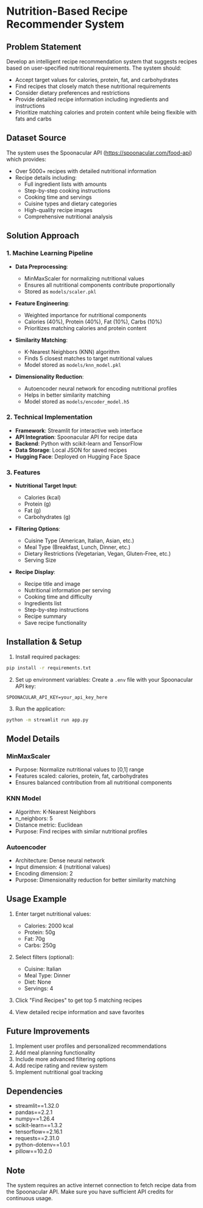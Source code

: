 # Nutrition-Based Recipe Recommender System

## Problem Statement
Develop an intelligent recipe recommendation system that suggests recipes based on user-specified nutritional requirements. The system should:
- Accept target values for calories, protein, fat, and carbohydrates
- Find recipes that closely match these nutritional requirements
- Consider dietary preferences and restrictions
- Provide detailed recipe information including ingredients and instructions
- Prioritize matching calories and protein content while being flexible with fats and carbs

## Dataset Source
The system uses the Spoonacular API (https://spoonacular.com/food-api) which provides:
- Over 5000+ recipes with detailed nutritional information
- Recipe details including:
  - Full ingredient lists with amounts
  - Step-by-step cooking instructions
  - Cooking time and servings
  - Cuisine types and dietary categories
  - High-quality recipe images
  - Comprehensive nutritional analysis

## Solution Approach

### 1. Machine Learning Pipeline
- **Data Preprocessing**: 
  - MinMaxScaler for normalizing nutritional values
  - Ensures all nutritional components contribute proportionally
  - Stored as `models/scaler.pkl`

- **Feature Engineering**:
  - Weighted importance for nutritional components
  - Calories (40%), Protein (40%), Fat (10%), Carbs (10%)
  - Prioritizes matching calories and protein content

- **Similarity Matching**:
  - K-Nearest Neighbors (KNN) algorithm
  - Finds 5 closest matches to target nutritional values
  - Model stored as `models/knn_model.pkl`

- **Dimensionality Reduction**:
  - Autoencoder neural network for encoding nutritional profiles
  - Helps in better similarity matching
  - Model stored as `models/encoder_model.h5`

### 2. Technical Implementation
- **Framework**: Streamlit for interactive web interface
- **API Integration**: Spoonacular API for recipe data
- **Backend**: Python with scikit-learn and TensorFlow
- **Data Storage**: Local JSON for saved recipes
- **Hugging Face**: Deployed on Hugging Face Space


### 3. Features
- **Nutritional Target Input**:
  - Calories (kcal)
  - Protein (g)
  - Fat (g)
  - Carbohydrates (g)

- **Filtering Options**:
  - Cuisine Type (American, Italian, Asian, etc.)
  - Meal Type (Breakfast, Lunch, Dinner, etc.)
  - Dietary Restrictions (Vegetarian, Vegan, Gluten-Free, etc.)
  - Serving Size

- **Recipe Display**:
  - Recipe title and image
  - Nutritional information per serving
  - Cooking time and difficulty
  - Ingredients list
  - Step-by-step instructions
  - Recipe summary
  - Save recipe functionality

## Installation & Setup

1. Install required packages:
```bash
pip install -r requirements.txt
```

2. Set up environment variables:
Create a `.env` file with your Spoonacular API key:
```
SPOONACULAR_API_KEY=your_api_key_here
```

3. Run the application:
```bash
python -m streamlit run app.py
```

## Model Details

### MinMaxScaler
- Purpose: Normalize nutritional values to [0,1] range
- Features scaled: calories, protein, fat, carbohydrates
- Ensures balanced contribution from all nutritional components

### KNN Model
- Algorithm: K-Nearest Neighbors
- n_neighbors: 5
- Distance metric: Euclidean
- Purpose: Find recipes with similar nutritional profiles

### Autoencoder
- Architecture: Dense neural network
- Input dimension: 4 (nutritional values)
- Encoding dimension: 2
- Purpose: Dimensionality reduction for better similarity matching

## Usage Example

1. Enter target nutritional values:
   - Calories: 2000 kcal
   - Protein: 50g
   - Fat: 70g
   - Carbs: 250g

2. Select filters (optional):
   - Cuisine: Italian
   - Meal Type: Dinner
   - Diet: None
   - Servings: 4

3. Click "Find Recipes" to get top 5 matching recipes

4. View detailed recipe information and save favorites

## Future Improvements
1. Implement user profiles and personalized recommendations
2. Add meal planning functionality
3. Include more advanced filtering options
4. Add recipe rating and review system
5. Implement nutritional goal tracking

## Dependencies
- streamlit==1.32.0
- pandas==2.2.1
- numpy==1.26.4
- scikit-learn==1.3.2
- tensorflow==2.16.1
- requests==2.31.0
- python-dotenv==1.0.1
- pillow==10.2.0

## Note
The system requires an active internet connection to fetch recipe data from the Spoonacular API. Make sure you have sufficient API credits for continuous usage. 



